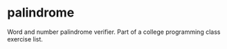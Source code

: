 # palindrome
Word and number palindrome verifier. Part of a college programming class exercise list.
